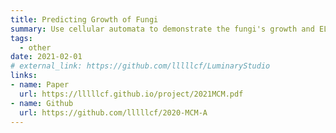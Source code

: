 ```yaml
---
title: Predicting Growth of Fungi
summary: Use cellular automata to demonstrate the fungi's growth and ELO system for competition between fungi.
tags:
  - other
date: 2021-02-01
# external_link: https://github.com/lllllcf/LuminaryStudio
links:
- name: Paper
  url: https://lllllcf.github.io/project/2021MCM.pdf
- name: Github
  url: https://github.com/lllllcf/2020-MCM-A
---
```


